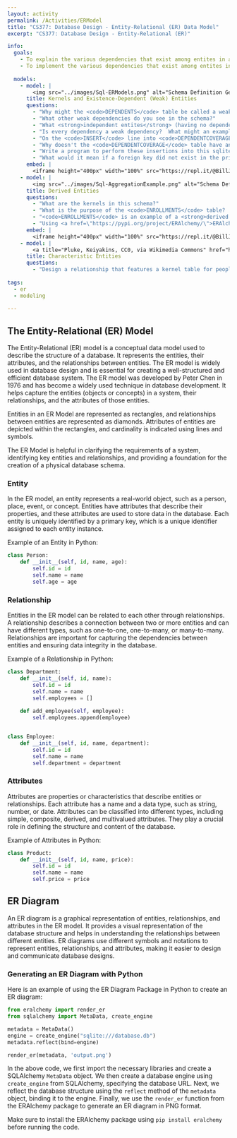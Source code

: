 ```yaml
---
layout: activity
permalink: /Activities/ERModel
title: "CS377: Database Design - Entity-Relational (ER) Data Model"
excerpt: "CS377: Database Design - Entity-Relational (ER)"

info:
  goals: 
    - To explain the various dependencies that exist among entites in an ER data model
    - To implement the various dependencies that exist among entites in an ER data model
    
  models:
    - model: |
        <img src="../images/Sql-ERModels.png" alt="Schema Definition Generated by eralchemy from the Sql-ERModels replit example">
      title: Kernels and Existence-Dependent (Weak) Entities
      questions:
        - "Why might the <code>DEPENDENTS</code> table be called a weak dependency?  Can it exist by itself?"
        - "What other weak dependencies do you see in the schema?"
        - "What <strong>independent entites</strong> (having no dependencies on other entity existence), or <strong>kernels</strong>, exist in this database?"
        - "Is every dependency a weak dependency?  What might an example be of a non-weak dependency?"
        - "On the <code>INSERT</code> line into <code>DEPENDENTCOVERAGE</code>, what does <code>last_insert_rowid()</code> refer to?  What is the corresponding ID from the lookup of last_insert_rowid(), and what are we doing with it?" 
        - "Why doesn't the <code>DEPENDENTCOVERAGE</code> table have an <code>EmployeeID</code> attribute (&quot;field&quot;), when it would be helpful with those subsequent insertions."
        - "Write a program to perform these insertions into this sqlite database, using a loop to iterate over all of an employee's dependents when inserting into <code>DEPENDENTCOVERAGE</code>."
        - "What would it mean if a foreign key did not exist in the primary table?  This is called a violation of <strong>referential integrity</strong>."
      embed: |
        <iframe height="400px" width="100%" src="https://repl.it/@BillJr99/Sql-ERModels?lite=true" scrolling="no" frameborder="no" allowtransparency="true" allowfullscreen="true" sandbox="allow-forms allow-pointer-lock allow-popups allow-same-origin allow-scripts allow-modals"></iframe> 
    - model: |
        <img src="../images/Sql-AggregationExample.png" alt="Schema Definition Generated by eralchemy from the Sql-AggregationExample replit example">
      title: Derived Entities
      questions:
        - "What are the kernels in this schema?"
        - "What is the purpose of the <code>ENROLLMENTS</code> table?  What does it connect?"
        - "<code>ENROLLMENTS</code> is an example of a <strong>derived entity</strong>; describe what you think this means in your own words."
        - "Using <a href=\"https://pypi.org/project/ERAlchemy/\">ERAlchemy</a>, generate a schema diagram from the example below."
      embed: |
        <iframe height="400px" width="100%" src="https://repl.it/@BillJr99/Sql-AggregationExample?lite=true" scrolling="no" frameborder="no" allowtransparency="true" allowfullscreen="true" sandbox="allow-forms allow-pointer-lock allow-popups allow-same-origin allow-scripts allow-modals"></iframe> 
    - model: |
        <a title="Pluke, Keiyakins, CC0, via Wikimedia Commons" href="https://commons.wikimedia.org/wiki/File:CPT-Databases-OnetoMany2.svg"><img width="256" alt="CPT-Databases-OnetoMany2" src="https://upload.wikimedia.org/wikipedia/commons/thumb/d/d7/CPT-Databases-OnetoMany2.svg/256px-CPT-Databases-OnetoMany2.svg.png"></a>
      title: Characteristic Entities
      questions:
        - "Design a relationship that features a kernel table for people with basic personal information, and a connection to zero or more email addresses.  You can't have infinitely many columns in your kernel table, so you will need a second table.  This relationship is called a <strong>characteristic entity</strong>."
        
tags:
  - er
  - modeling
  
---
```


## The Entity-Relational (ER) Model
The Entity-Relational (ER) model is a conceptual data model used to describe the structure of a database. It represents the entities, their attributes, and the relationships between entities. The ER model is widely used in database design and is essential for creating a well-structured and efficient database system.  The ER model was developed by Peter Chen in 1976 and has become a widely used technique in database development. It helps capture the entities (objects or concepts) in a system, their relationships, and the attributes of those entities.

Entities in an ER Model are represented as rectangles, and relationships between entities are represented as diamonds. Attributes of entities are depicted within the rectangles, and cardinality is indicated using lines and symbols.

The ER Model is helpful in clarifying the requirements of a system, identifying key entities and relationships, and providing a foundation for the creation of a physical database schema.

### Entity
In the ER model, an entity represents a real-world object, such as a person, place, event, or concept. Entities have attributes that describe their properties, and these attributes are used to store data in the database. Each entity is uniquely identified by a primary key, which is a unique identifier assigned to each entity instance.

Example of an Entity in Python:

```python
class Person:
    def __init__(self, id, name, age):
        self.id = id
        self.name = name
        self.age = age
```

### Relationship
Entities in the ER model can be related to each other through relationships. A relationship describes a connection between two or more entities and can have different types, such as one-to-one, one-to-many, or many-to-many. Relationships are important for capturing the dependencies between entities and ensuring data integrity in the database.

Example of a Relationship in Python:

```python
class Department:
    def __init__(self, id, name):
        self.id = id
        self.name = name
        self.employees = []
    
    def add_employee(self, employee):
        self.employees.append(employee)


class Employee:
    def __init__(self, id, name, department):
        self.id = id
        self.name = name
        self.department = department
```

### Attributes
Attributes are properties or characteristics that describe entities or relationships. Each attribute has a name and a data type, such as string, number, or date. Attributes can be classified into different types, including simple, composite, derived, and multivalued attributes. They play a crucial role in defining the structure and content of the database.

Example of Attributes in Python:

```python
class Product:
    def __init__(self, id, name, price):
        self.id = id
        self.name = name
        self.price = price
```

## ER Diagram
An ER diagram is a graphical representation of entities, relationships, and attributes in the ER model. It provides a visual representation of the database structure and helps in understanding the relationships between different entities. ER diagrams use different symbols and notations to represent entities, relationships, and attributes, making it easier to design and communicate database designs.

### Generating an ER Diagram with Python

Here is an example of using the ER Diagram Package in Python to create an ER diagram:

```python
from eralchemy import render_er
from sqlalchemy import MetaData, create_engine

metadata = MetaData()
engine = create_engine("sqlite:///database.db")
metadata.reflect(bind=engine)

render_er(metadata, 'output.png')
```

In the above code, we first import the necessary libraries and create a SQLAlchemy `MetaData` object. We then create a database engine using `create_engine` from SQLAlchemy, specifying the database URL. Next, we reflect the database structure using the `reflect` method of the `metadata` object, binding it to the engine. Finally, we use the `render_er` function from the ERAlchemy package to generate an ER diagram in PNG format.

Make sure to install the ERAlchemy package using `pip install eralchemy` before running the code.
